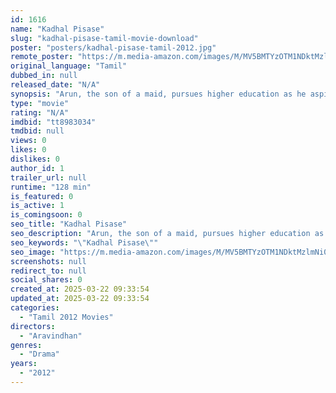 ```yaml
---
id: 1616
name: "Kadhal Pisase"
slug: "kadhal-pisase-tamil-movie-download"
poster: "posters/kadhal-pisase-tamil-2012.jpg"
remote_poster: "https://m.media-amazon.com/images/M/MV5BMTYzOTM1NDktMzlmNi00YmE5LWIxMzItZTE4ODM1NWVmMWI0XkEyXkFqcGdeQXVyMTEzNzg0Mjkx._V1_SX300.jpg"
original_language: "Tamil"
dubbed_in: null
released_date: "N/A"
synopsis: "Arun, the son of a maid, pursues higher education as he aspires to make a big career. However, his life takes a drastic turn when several circumstances force him to become a criminal."
type: "movie"
rating: "N/A"
imdbid: "tt8983034"
tmdbid: null
views: 0
likes: 0
dislikes: 0
author_id: 1
trailer_url: null
runtime: "128 min"
is_featured: 0
is_active: 1
is_comingsoon: 0
seo_title: "Kadhal Pisase"
seo_description: "Arun, the son of a maid, pursues higher education as he aspires to make a big career. However, his life takes a drastic turn when several circumstances force him to become a criminal."
seo_keywords: "\"Kadhal Pisase\""
seo_image: "https://m.media-amazon.com/images/M/MV5BMTYzOTM1NDktMzlmNi00YmE5LWIxMzItZTE4ODM1NWVmMWI0XkEyXkFqcGdeQXVyMTEzNzg0Mjkx._V1_SX300.jpg"
screenshots: null
redirect_to: null
social_shares: 0
created_at: 2025-03-22 09:33:54
updated_at: 2025-03-22 09:33:54
categories:
  - "Tamil 2012 Movies"
directors:
  - "Aravindhan"
genres:
  - "Drama"
years:
  - "2012"
---
```

